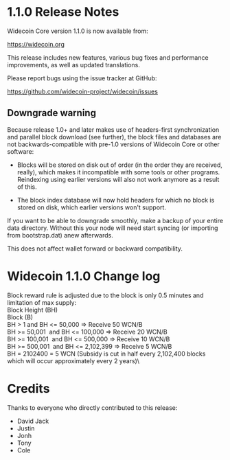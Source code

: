 1.1.0 Release Notes
====================

Widecoin Core version 1.1.0 is now available from:

  <https://widecoin.org>

This release includes new features, various bug fixes and performance
improvements, as well as updated translations.

Please report bugs using the issue tracker at GitHub:

  <https://github.com/widecoin-project/widecoin/issues>

Downgrade warning
------------------

Because release 1.0+ and later makes use of headers-first synchronization and
parallel block download (see further), the block files and databases are not
backwards-compatible with pre-1.0 versions of Widecoin Core or other software:

* Blocks will be stored on disk out of order (in the order they are
received, really), which makes it incompatible with some tools or
other programs. Reindexing using earlier versions will also not work
anymore as a result of this.

* The block index database will now hold headers for which no block is
stored on disk, which earlier versions won't support.

If you want to be able to downgrade smoothly, make a backup of your entire data
directory. Without this your node will need start syncing (or importing from
bootstrap.dat) anew afterwards. 

This does not affect wallet forward or backward compatibility.

Widecoin 1.1.0 Change log
=========================

Block reward rule is adjusted due to the block is only 0.5 minutes and limitation of max supply:\
Block Height (BH)\
Block (B)\
BH > 1 and BH <= 50,000 => Receive 50 WCN/B\
BH >= 50,001  and BH <= 100,000 => Receive 20 WCN/B\
BH >= 100,001  and BH <= 500,000 => Receive 10 WCN/B\
BH >= 500,001  and BH <= 2,102,399 => Receive 5 WCN/B\
BH = 2102400 = 5 WCN (Subsidy is cut in half every 2,102,400 blocks which will occur approximately every 2 years)\

Credits
=======

Thanks to everyone who directly contributed to this release:

- David Jack 
- Justin
- Jonh
- Tony
- Cole

